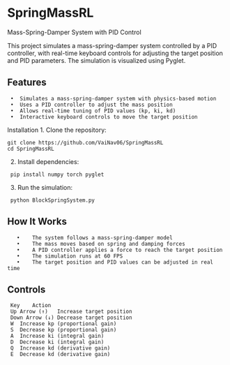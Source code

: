 # SpringMassRL

Mass-Spring-Damper System with PID Control

This project simulates a mass-spring-damper system controlled by a PID controller, with real-time keyboard controls for adjusting the target position and PID parameters. The simulation is visualized using Pyglet.

## Features
	 •	Simulates a mass-spring-damper system with physics-based motion
	 •	Uses a PID controller to adjust the mass position
	 •	Allows real-time tuning of PID values (kp, ki, kd)
	 •	Interactive keyboard controls to move the target position

Installation
	1.	Clone the repository:

    git clone https://github.com/VaiNav06/SpringMassRL
    cd SpringMassRL


  2.	Install dependencies:

     pip install numpy torch pyglet


  3.	Run the simulation:

     python BlockSpringSystem.py



## How It Works
	   •	The system follows a mass-spring-damper model
	   •	The mass moves based on spring and damping forces
	   •	A PID controller applies a force to reach the target position
	   •	The simulation runs at 60 FPS
	   •	The target position and PID values can be adjusted in real time

## Controls

     Key	Action
     Up Arrow (↑)	Increase target position
     Down Arrow (↓)	Decrease target position
     W	Increase kp (proportional gain)
     S	Decrease kp (proportional gain)
     A	Increase ki (integral gain)
     D	Decrease ki (integral gain)
     Q	Increase kd (derivative gain)
     E	Decrease kd (derivative gain)
